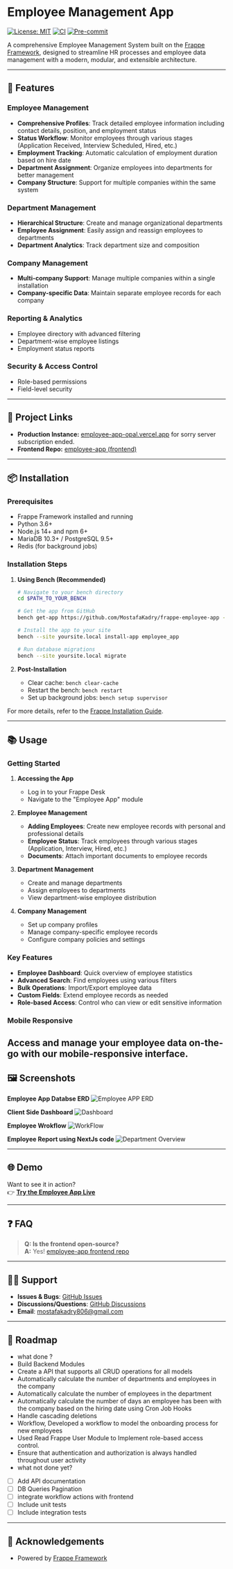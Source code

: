 # Employee Management App

[![License: MIT](https://img.shields.io/badge/License-MIT-yellow.svg)](./license.txt)
[![CI](https://github.com/MostafaKadry/frappe-employee-app/actions/workflows/ci.yml/badge.svg)](https://github.com/MostafaKadry/frappe-employee-app/actions/workflows/ci.yml)
[![Pre-commit](https://img.shields.io/badge/pre--commit-enabled-brightgreen?logo=pre-commit)](https://pre-commit.com/)

A comprehensive Employee Management System built on the [Frappe Framework](https://frappeframework.com/), designed to streamline HR processes and employee data management with a modern, modular, and extensible architecture.

---

## 🚀 Features

### Employee Management
- **Comprehensive Profiles**: Track detailed employee information including contact details, position, and employment status
- **Status Workflow**: Monitor employees through various stages (Application Received, Interview Scheduled, Hired, etc.)
- **Employment Tracking**: Automatic calculation of employment duration based on hire date
- **Department Assignment**: Organize employees into departments for better management
- **Company Structure**: Support for multiple companies within the same system

### Department Management
- **Hierarchical Structure**: Create and manage organizational departments
- **Employee Assignment**: Easily assign and reassign employees to departments
- **Department Analytics**: Track department size and composition

### Company Management
- **Multi-company Support**: Manage multiple companies within a single installation
- **Company-specific Data**: Maintain separate employee records for each company

### Reporting & Analytics
- Employee directory with advanced filtering
- Department-wise employee listings
- Employment status reports


### Security & Access Control
- Role-based permissions
- Field-level security


---

## 🔗 Project Links

- **Production Instance:** [employee-app-opal.vercel.app](https://employee-app-opal.vercel.app/) for sorry server subscription ended.
- **Frontend Repo:** [employee-app (frontend)](https://github.com/MostafaKadry/employee-app.git)

---

## 📦 Installation

### Prerequisites
- Frappe Framework installed and running
- Python 3.6+
- Node.js 14+ and npm 6+
- MariaDB 10.3+ / PostgreSQL 9.5+
- Redis (for background jobs)

### Installation Steps

1. **Using Bench (Recommended)**
   ```bash
   # Navigate to your bench directory
   cd $PATH_TO_YOUR_BENCH
   
   # Get the app from GitHub
   bench get-app https://github.com/MostafaKadry/frappe-employee-app --branch develop
   
   # Install the app to your site
   bench --site yoursite.local install-app employee_app
   
   # Run database migrations
   bench --site yoursite.local migrate
   ```


2. **Post-Installation**
   - Clear cache: `bench clear-cache`
   - Restart the bench: `bench restart`
   - Set up background jobs: `bench setup supervisor`

For more details, refer to the [Frappe Installation Guide](https://frappeframework.com/docs/user/en/installation).

---

## 📚 Usage

### Getting Started

1. **Accessing the App**
   - Log in to your Frappe Desk
   - Navigate to the "Employee App" module

2. **Employee Management**
   - **Adding Employees**: Create new employee records with personal and professional details
   - **Employee Status**: Track employees through various stages (Application, Interview, Hired, etc.)
   - **Documents**: Attach important documents to employee records

3. **Department Management**
   - Create and manage departments
   - Assign employees to departments
   - View department-wise employee distribution

4. **Company Management**
   - Set up company profiles
   - Manage company-specific employee records
   - Configure company policies and settings

### Key Features

- **Employee Dashboard**: Quick overview of employee statistics
- **Advanced Search**: Find employees using various filters
- **Bulk Operations**: Import/Export employee data
- **Custom Fields**: Extend employee records as needed
- **Role-based Access**: Control who can view or edit sensitive information

### Mobile Responsive
Access and manage your employee data on-the-go with our mobile-responsive interface.
---

## 🖼️ Screenshots


**Employee App Databse ERD**
![Employee APP ERD](employee_app/public/images/empployee-app-erd.png)

**Client Side Dashboard**
![Dashboard](/employee_app/public/images/dashbord.png)


**Employee Wrokflow**
![WorkFlow](employee_app/public/images/employee_workflow.png)


**Employee Report using NextJs code**
![Department Overview](employee_app/public/images/employee_report.png)


---

## 🌐 Demo

Want to see it in action?  
👉 **[Try the Employee App Live](https://employee-app-opal.vercel.app/)**

---

## ❓ FAQ

>
> **Q: Is the frontend open-source?**  
> **A:** Yes! [employee-app frontend repo](https://github.com/MostafaKadry/employee-app.git)

---

## 🧑‍💻 Support

- **Issues & Bugs**: [GitHub Issues](https://github.com/MostafaKadry/frappe-employee-app/issues)
- **Discussions/Questions**: [GitHub Discussions](https://github.com/MostafaKadry/frappe-employee-app/discussions)
- **Email**: mostafakadry806@gmail.com

---

## 📅 Roadmap
- what done ?
- Build Backend Modules
- Create a API that supports all CRUD operations for all models
- Automatically calculate the number of departments and employees in the company
- Automatically calculate the number of employees in the department
- Automatically calculate the number of days an employee has been with the company based on the hiring date using Cron Job Hooks
- Handle cascading deletions
- Workflow, Developed a workflow to model the onboarding process for new employees
- Used Read Frappe User Module to Implement role-based access control.
- Ensure that authentication and authorization is always handled throughout user activity
- what not done yet?
- [ ] Add API documentation
- [ ] DB Queries Pagination
- [ ] integrate workflow actions with frontend
- [ ] Include unit tests
- [ ] Include integration tests

---



## 🙏 Acknowledgements

- Powered by [Frappe Framework](https://frappeframework.com/)

